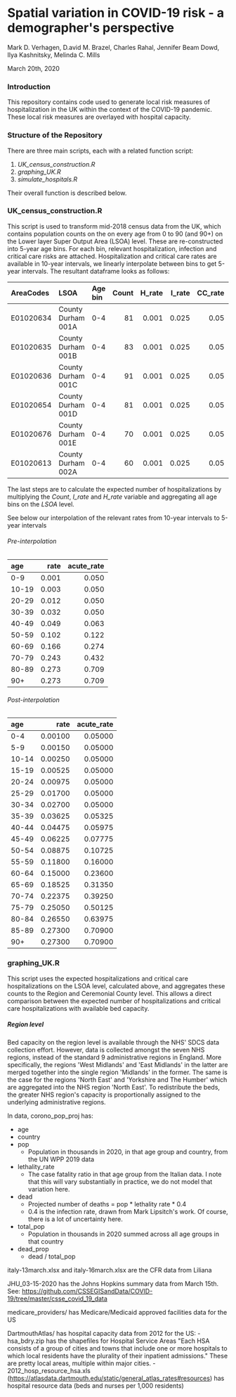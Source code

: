 # Spatial variation in COVID-19 risk - a demographer's perspective
Mark D. Verhagen, D.avid M. Brazel, Charles Rahal, Jennifer Beam Dowd, Ilya Kashnitsky, Melinda C. Mills

March 20th, 2020


### Introduction

This repository contains code used to generate local risk measures of hospitalization in the UK within the context of the COVID-19 pandemic. These local risk measures are overlayed with hospital capacity.


### Structure of the Repository

There are three main scripts, each with a related function script:
1. *UK_census_construction.R*
1. *graphing_UK.R*
1. *simulate_hospitals.R*

Their overall function is described below.

### UK_census_construction.R

This script is used to transform mid-2018 census data from the UK, which contains population counts on the  on every age from 0 to 90 (and 90+) on the Lower layer Super Output Area (LSOA) level. These are re-constructed into 5-year age bins. For each bin, relevant hospitalization, infection and critical care risks are attached. Hospitalization and critical care rates are available in 10-year intervals, we linearly interpolate between bins to get 5-year intervals. The resultant dataframe looks as follows:

|AreaCodes |LSOA               | Age bin | Count |  H_rate| I_rate| CC_rate| Lethal_rate|
|:---------|:------------------|:---|-----:|-----:|--------------:|----------:|--------------:|
|E01020634 |County Durham 001A |0-4 |    81| 0.001|          0.025|       0.05|              0|
|E01020635 |County Durham 001B |0-4 |    83| 0.001|          0.025|       0.05|              0|
|E01020636 |County Durham 001C |0-4 |    91| 0.001|          0.025|       0.05|              0|
|E01020654 |County Durham 001D |0-4 |    81| 0.001|          0.025|       0.05|              0|
|E01020676 |County Durham 001E |0-4 |    70| 0.001|          0.025|       0.05|              0|
|E01020613 |County Durham 002A |0-4 |    60| 0.001|          0.025|       0.05|              0|

The last steps are to calculate the expected number of hospitalizations by multiplying the *Count*, *I_rate* and *H_rate* variable and aggregating all age bins on the *LSOA* level.

See below our interpolation of the relevant rates from 10-year intervals to 5-year intervals

###### Pre-interpolation

|age   |  rate| acute_rate|
|:-----|-----:|----------:|
|0-9   | 0.001|      0.050|
|10-19 | 0.003|      0.050|
|20-29 | 0.012|      0.050|
|30-39 | 0.032|      0.050|
|40-49 | 0.049|      0.063|
|50-59 | 0.102|      0.122|
|60-69 | 0.166|      0.274|
|70-79 | 0.243|      0.432|
|80-89 | 0.273|      0.709|
|90+   | 0.273|      0.709|
###### Post-interpolation
|age   |    rate| acute_rate|
|:-----|-------:|----------:|
|0-4   | 0.00100|    0.05000|
|5-9   | 0.00150|    0.05000|
|10-14 | 0.00250|    0.05000|
|15-19 | 0.00525|    0.05000|
|20-24 | 0.00975|    0.05000|
|25-29 | 0.01700|    0.05000|
|30-34 | 0.02700|    0.05000|
|35-39 | 0.03625|    0.05325|
|40-44 | 0.04475|    0.05975|
|45-49 | 0.06225|    0.07775|
|50-54 | 0.08875|    0.10725|
|55-59 | 0.11800|    0.16000|
|60-64 | 0.15000|    0.23600|
|65-69 | 0.18525|    0.31350|
|70-74 | 0.22375|    0.39250|
|75-79 | 0.25050|    0.50125|
|80-84 | 0.26550|    0.63975|
|85-89 | 0.27300|    0.70900|
|90+   | 0.27300|    0.70900|

### graphing_UK.R

This script uses the expected hospitalizations and critical care hospitalizations on the LSOA level, calculated above, and aggregates these counts to the Region and Ceremonial County level. This allows a direct comparison between the expected number of hospitalizations and critical care hospitalizations with available bed capacity.

##### Region level
Bed capacity on the region level is available through the NHS' SDCS data collection effort. However, data is collected amongst the seven NHS regions, instead of the standard 9 administrative regions in England. More specifically, the regions 'West Midlands' and 'East Midlands' in the latter are merged together into the single region 'Midlands' in the former. The same is the case for the regions 'North East' and 'Yorkshire and The Humber' which are aggregated into the NHS region 'North East'. To redistribute the beds, the greater NHS region's capacity is proportionally assigned to the underlying administrative regions. 




In data, corono_pop_proj has:

- age
- country
- pop
    - Population in thousands in 2020, in that age group and country, from the UN WPP 2019 data
- lethality_rate
    - The case fatality ratio in that age group from the Italian data. I note that this will vary substantially in practice, we do not model that variation here.
- dead
    - Projected number of deaths = pop * lethality rate * 0.4
    - 0.4 is the infection rate, drawn from Mark Lipsitch's work. Of course, there is a lot of uncertainty here.
- total_pop
    - Population in thousands in 2020 summed across all age groups in that country
- dead_prop
    - dead / total_pop

italy-13march.xlsx and italy-16march.xlsx are the CFR data from Liliana

JHU_03-15-2020 has the Johns Hopkins summary data from March 15th. See: https://github.com/CSSEGISandData/COVID-19/tree/master/csse_covid_19_data

medicare_providers/ has Medicare/Medicaid approved facilities data for the US

DartmouthAtlas/ has hospital capacity data from 2012 for the US:
	 - hsa_bdry.zip has the shapefiles for Hospital Service Areas "Each HSA consists of a group of cities and towns that include one or more hospitals to which local residents have the plurality of their inpatient admissions." These are pretty local areas, multiple within major cities.
	- 2012_hosp_resource_hsa.xls (https://atlasdata.dartmouth.edu/static/general_atlas_rates#resources) has hospital resource data (beds and nurses per 1,000 residents)

